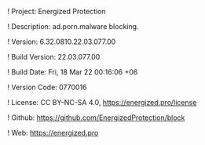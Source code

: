 ! Project: Energized Protection

! Description: ad.porn.malware blocking.

! Version: 6.32.0810.22.03.077.00

! Build Version: 22.03.077.00

! Build Date: Fri, 18 Mar 22 00:16:06 +06

! Version Code: 0770016

! License: CC BY-NC-SA 4.0, https://energized.pro/license

! Github: https://github.com/EnergizedProtection/block

! Web: https://energized.pro

